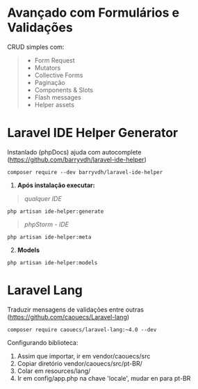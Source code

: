 # Avançado com Formulários e Validações
CRUD simples com:
> - Form Request
> - Mutators
> - Collective Forms
> - Paginação
> - Components & Slots
> - Flash messages
> - Helper assets

# Laravel IDE Helper Generator
Instanlado (phpDocs) ajuda com autocomplete (https://github.com/barryvdh/laravel-ide-helper)

`composer require --dev barryvdh/laravel-ide-helper`

1. **Após instalação executar:**

>*qualquer IDE*

`php artisan ide-helper:generate`

>*phpStorm - IDE*

`php artisan ide-helper:meta`

2. **Models**

`php artisan ide-helper:models`

# Laravel Lang
Traduzir mensagens de validações entre outras (https://github.com/caouecs/Laravel-lang)

`composer require caouecs/laravel-lang:~4.0 --dev`

Configurando biblioteca:

1. Assim que importar, ir em vendor/caouecs/src
2. Copiar diretório vendor/caouecs/src/pt-BR/
3. Colar em resources/lang/
4. Ir em config/app.php na chave 'locale', mudar en para pt-BR